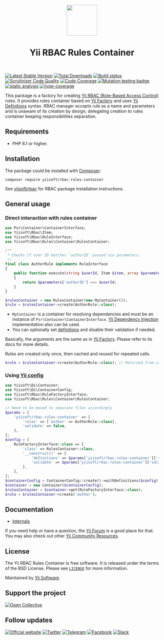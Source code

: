 <p align="center">
    <a href="https://github.com/yiisoft" target="_blank">
        <img src="https://yiisoft.github.io/docs/images/yii_logo.svg" height="100px">
    </a>
    <h1 align="center">Yii RBAC Rules Container</h1>
    <br>
</p>

[![Latest Stable Version](https://poser.pugx.org/yiisoft/rbac-rules-container/v/stable.png)](https://packagist.org/packages/yiisoft/rbac-rules-container)
[![Total Downloads](https://poser.pugx.org/yiisoft/rbac-rules-container/downloads.png)](https://packagist.org/packages/yiisoft/rbac-rules-container)
[![Build status](https://github.com/yiisoft/rbac-rules-container/workflows/build/badge.svg)](https://github.com/yiisoft/rbac-rules-container/actions?query=workflow%3Abuild)
[![Scrutinizer Code Quality](https://scrutinizer-ci.com/g/yiisoft/rbac-rules-container/badges/quality-score.png?b=master)](https://scrutinizer-ci.com/g/yiisoft/rbac-rules-container/?branch=master)
[![Code Coverage](https://scrutinizer-ci.com/g/yiisoft/rbac-rules-container/badges/coverage.png?b=master)](https://scrutinizer-ci.com/g/yiisoft/rbac-rules-container/?branch=master)
[![Mutation testing badge](https://img.shields.io/endpoint?style=flat&url=https%3A%2F%2Fbadge-api.stryker-mutator.io%2Fgithub.com%2Fyiisoft%2Frbac-rules-container%2Fmaster)](https://dashboard.stryker-mutator.io/reports/github.com/yiisoft/rbac-rules-container/master)
[![static analysis](https://github.com/yiisoft/rbac-rules-container/workflows/static%20analysis/badge.svg)](https://github.com/yiisoft/rbac-rules-container/actions?query=workflow%3A%22static+analysis%22)
[![type-coverage](https://shepherd.dev/github/yiisoft/rbac-rules-container/coverage.svg)](https://shepherd.dev/github/yiisoft/rbac-rules-container)

This package is a factory for creating [Yii RBAC (Role-Based Access Control)](https://github.com/yiisoft/rbac) rules. It 
provides rules container based on [Yii Factory](https://github.com/yiisoft/factory) and uses 
[Yii Definitions](https://github.com/yiisoft/definitions) syntax. RBAC manager accepts rule as a name and parameters
and is unaware of its creation by design, delegating creation to rules container keeping responsibilities separation.

## Requirements

- PHP 8.1 or higher.

## Installation

The package could be installed with [Composer](https://getcomposer.org):

```shell
composer require yiisoft/rbac-rules-container
```

See [yiisoft/rbac](https://github.com/yiisoft/rbac) for RBAC package installation instructions.

## General usage

### Direct interaction with rules container

```php
use Psr\Container\ContainerInterface;
use Yiisoft\Rbac\Item;
use Yiisoft\Rbac\RuleInterface;
use Yiisoft\Rbac\Rules\Container\RulesContainer;

/**
 * Checks if user ID matches `authorID` passed via parameters.
 */
final class AuthorRule implements RuleInterface
{
    public function execute(string $userId, Item $item, array $parameters = []): bool
    {
        return $parameters['authorID'] === $userId;
    }
}

$rulesContainer = new RulesContainer(new MyContainer());
$rule = $rulesContainer->create(AuthorRule::class);
```

- `MyContainer` is a container for resolving dependencies and  must be an instance of 
`Psr\Container\ContainerInterface`. [Yii Dependency Injection](https://github.com/yiisoft/di) implementation also can 
be used.
- You can optionally set [definitions](https://github.com/yiisoft/definitions) and disable their validation if needed.

Basically, the arguments are the same as in [Yii Factory](https://github.com/yiisoft/factory). Please refer to its docs 
for more details.

Rules are created only once, then cached and reused for repeated calls.

```php
$rule = $rulesContainer->create(AuthorRule::class); // Returned from cache
```

### Using [Yii config](https://github.com/yiisoft/config)

```php
use Yiisoft\Di\Container;
use Yiisoft\Di\ContainerConfig;
use Yiisoft\Rbac\RuleFactoryInterface;
use Yiisoft\Rbac\Rules\Container\RulesContainer;

// Need to be moved to separate files accordingly
$params = [
    'yiisoft/rbac-rules-container' => [
        'rules' => ['author' => AuthorRule::class],
        'validate' => false,
    ],
];
$config = [
    RuleFactoryInterface::class => [
        'class' => RulesContainer::class,
        '__construct()' => [
            'definitions' => $params['yiisoft/rbac-rules-container']['rules'],
            'validate' => $params['yiisoft/rbac-rules-container']['validate'],
        ],
    ],
];          
$containerConfig = ContainerConfig::create()->withDefinitions($config); 
$container = new Container($containerConfig);
$rulesContainer = $container->get(RuleFactoryInterface::class);        
$rule = $rulesContainer->create('author');
```

## Documentation

- [Internals](docs/internals.md)

If you need help or have a question, the [Yii Forum](https://forum.yiiframework.com/c/yii-3-0/63) is a good place for that.
You may also check out other [Yii Community Resources](https://www.yiiframework.com/community).

## License

The Yii RBAC Rules Container is free software. It is released under the terms of the BSD License.
Please see [`LICENSE`](./LICENSE.md) for more information.

Maintained by [Yii Software](https://www.yiiframework.com/).

## Support the project

[![Open Collective](https://img.shields.io/badge/Open%20Collective-sponsor-7eadf1?logo=open%20collective&logoColor=7eadf1&labelColor=555555)](https://opencollective.com/yiisoft)

## Follow updates

[![Official website](https://img.shields.io/badge/Powered_by-Yii_Framework-green.svg?style=flat)](https://www.yiiframework.com/)
[![Twitter](https://img.shields.io/badge/twitter-follow-1DA1F2?logo=twitter&logoColor=1DA1F2&labelColor=555555?style=flat)](https://twitter.com/yiiframework)
[![Telegram](https://img.shields.io/badge/telegram-join-1DA1F2?style=flat&logo=telegram)](https://t.me/yii3en)
[![Facebook](https://img.shields.io/badge/facebook-join-1DA1F2?style=flat&logo=facebook&logoColor=ffffff)](https://www.facebook.com/groups/yiitalk)
[![Slack](https://img.shields.io/badge/slack-join-1DA1F2?style=flat&logo=slack)](https://yiiframework.com/go/slack)
